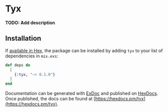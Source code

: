 # Tyx

**TODO: Add description**

## Installation

If [available in Hex](https://hex.pm/docs/publish), the package can be installed
by adding `tyx` to your list of dependencies in `mix.exs`:

```elixir
def deps do
  [
    {:tyx, "~> 0.1.0"}
  ]
end
```

Documentation can be generated with [ExDoc](https://github.com/elixir-lang/ex_doc)
and published on [HexDocs](https://hexdocs.pm). Once published, the docs can
be found at [https://hexdocs.pm/tyx](https://hexdocs.pm/tyx).

